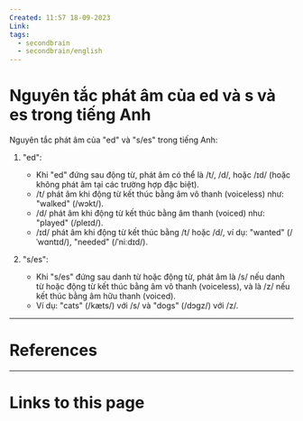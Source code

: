 ```yaml
---
Created: 11:57 18-09-2023
Link: 
tags:
  - secondbrain
  - secondbrain/english
---
```


# Nguyên tắc phát âm của ed và s và es trong tiếng Anh

Nguyên tắc phát âm của "ed" và "s/es" trong tiếng Anh:

1. "ed":
   - Khi "ed" đứng sau động từ, phát âm có thể là /t/, /d/, hoặc /ɪd/ (hoặc không phát âm tại các trường hợp đặc biệt).
   - /t/ phát âm khi động từ kết thúc bằng âm vô thanh (voiceless) như: "walked" (/wɔkt/).
   - /d/ phát âm khi động từ kết thúc bằng âm thanh (voiced) như: "played" (/pleɪd/).
   - /ɪd/ phát âm khi động từ kết thúc bằng /t/ hoặc /d/, ví dụ: "wanted" (/ˈwɑntɪd/), "needed" (/ˈniːdɪd/).

2. "s/es":
   - Khi "s/es" đứng sau danh từ hoặc động từ, phát âm là /s/ nếu danh từ hoặc động từ kết thúc bằng âm vô thanh (voiceless), và là /z/ nếu kết thúc bằng âm hữu thanh (voiced).
   - Ví dụ: "cats" (/kæts/) với /s/ và "dogs" (/dɔɡz/) với /z/.




--- 
# References



--- 
# Links to this page



